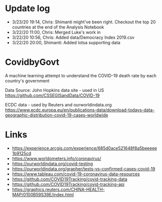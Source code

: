 # Update log
* 3/23/20 19:14, Chris: Shimanti might've been right. Checkout the top 20 countries at the end of the Analysis Notebook
* 3/22/20 11:00, Chris: Merged Luke's work in
* 3/22/20 10:56, Chris: Added data/Democracy Index 2019.csv
* 3/22/20 20:00, Shimanti: Added lotsa supporting data

# CovidbyGovt
A machine learning attempt to understand the COVID-19 death rate by each country's government

Data Source:
John Hopkins data site - used in US
https://github.com/CSSEGISandData/COVID-19

ECDC data - used by Reuters and ourworldindata.org
https://www.ecdc.europa.eu/en/publications-data/download-todays-data-geographic-distribution-covid-19-cases-worldwide

# Links
- https://experience.arcgis.com/experience/685d0ace521648f8a5beeeee1b9125cd
- https://www.worldometers.info/coronavirus/
- https://ourworldindata.org/covid-testing
- https://ourworldindata.org/grapher/tests-vs-confirmed-cases-covid-19
- https://www.tableau.com/covid-19-coronavirus-data-resources
- https://github.com/COVID19Tracking/covid-tracking-data
- https://github.com/COVID19Tracking/covid-tracking-api
- https://graphics.reuters.com/CHINA-HEALTH-MAP/0100B59S39E/index.html


